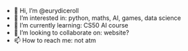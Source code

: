 - 👋 Hi, I’m @eurydiceroll
- 👀 I’m interested in: python, maths, AI, games, data science
- 🌱 I’m currently learning: CS50 AI course
- 💞️ I’m looking to collaborate on: website?
- 📫 How to reach me: not atm

<!---
eurydiceroll/eurydiceroll is a ✨ special ✨ repository because its `README.md` (this file) appears on your GitHub profile.
You can click the Preview link to take a look at your changes.
--->
